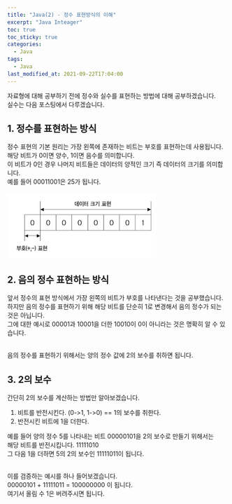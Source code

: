 ```yaml
---
title: "Java(2) - 정수 표현방식의 이해"
excerpt: "Java Inteager"
toc: true
toc_sticky: true
categories:
  - Java
tags:
  - Java
last_modified_at: 2021-09-22T17:04:00
---
```


자료형에 대해 공부하기 전에 정수와 실수를 표현하는 방법에 대해 공부하겠습니다.<br/>
실수는 다음 포스팅에서 다루겠습니다.

## 1. 정수를 표현하는 방식

정수 표현의 기본 원리는 가장 왼쪽에 존재하는 비트는 부호를 표현하는데 사용됩니다.<br/>
해당 비트가 0이면 양수, 1이면 음수를 의미합니다.<br/>
이 비트가 0인 경우 나머지 비트들은 데이터의 양적인 크기 즉 데이터의 크기를 의미합니다.<br/>
예를 들어 00011001은 25가 됩니다.<br/><br/>
![정수 범위](/images/inteager.png)

## 2. 음의 정수 표현하는 방식

앞서 정수의 표현 방식에서 가장 왼쪽의 비트가 부호를 나타낸다는 것을 공부했습니다.<br/>
하지만 음의 정수를 표현하기 위해 해당 비트를 단순히 1로 변경해서 음의 정수가 되는 것은 아닙니다.<br/>
그에 대한 예시로 00001과 10001을 더한 10010이 0이 아니라는 것은 명확히 알 수 있습니다.<br/><br/>

음의 정수를 표현하기 위해서는 양의 정수 값에 2의 보수를 취하면 됩니다.<br/>

## 3. 2의 보수

간단히 2의 보수를 계산하는 방법만 알아보겠습니다.<br/>

1. 비트를 반전시킨다. (0->1, 1->0) == 1의 보수를 취한다.
2. 반전시킨 비트에 1을 더한다.

예를 들어 양의 정수 5를 나타내는 비트 00000101을 2의 보수로 만들기 위해서는<br/>
해당 비트를 반전시킵니다. 11111010<br/>
그 다음 1을 더하면 5의 2의 보수인 11111011이 됩니다.<br/><br/>

이를 검증하는 예시를 하나 들어보겠습니다.<br/>
00000101 + 11111011 = 100000000 이 됩니다.<br/>
여기서 올림 수 1은 버려주시면 됩니다.
